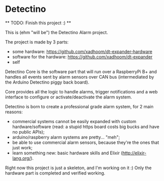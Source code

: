 Detectino
=========

** TODO: Finish this project :) **

This is (ehm "will be") the Detectino Alarm project.

The project is made by 3 parts:

* some hardware: https://github.com/xadhoom/dt-expander-hardware
* software for the hardware: https://github.com/xadhoom/dt-expander
* self

Detectino Core is the software part that will run over a RaspberryPi B+
and handles all events sent by alarm sensors over CAN bus (intermediated
by the Arduino Detectino piggy back board).

Core provides all the logic to handle alarms, trigger notifications
and a web interface to configure or activate/deactivate the alarm system.

Detectino is born to create a professional grade alarm system, for 2 main reasons:

* commercial systems cannot be easily expanded with custom hardware/software
  (read: a stupid https board costs big bucks and have no public APIs);
* arduino/raspberry alarm systems are pretty... "meh";
* be able to use commercial alarm sensors, because they're the ones that just work;
* learn something new: basic hardware skills and Elixir (http://elixir-lang.org/).

Right now this project is just a skeleton, and I'm working on it :)
Only the hardware part is completed and verified working.

